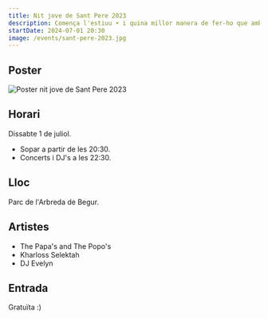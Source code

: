```yaml
---
title: Nit jove de Sant Pere 2023
description: Comença l'estiuu ☀️ i quina millor manera de fer-ho que amb una festassa 🤩🤪😏
startDate: 2024-07-01 20:30
image: /events/sant-pere-2023.jpg
---
```


## Poster

![Poster nit jove de Sant Pere 2023](/events/sant-pere-2023.jpg)

## Horari

Dissabte 1 de juliol.

- Sopar a partir de les 20:30.
- Concerts i DJ's a les 22:30.

## Lloc

Parc de l'Arbreda de Begur.

## Artistes

- The Papa's and The Popo's
- Kharloss Selektah
- DJ Evelyn

## Entrada

Gratuïta :)
